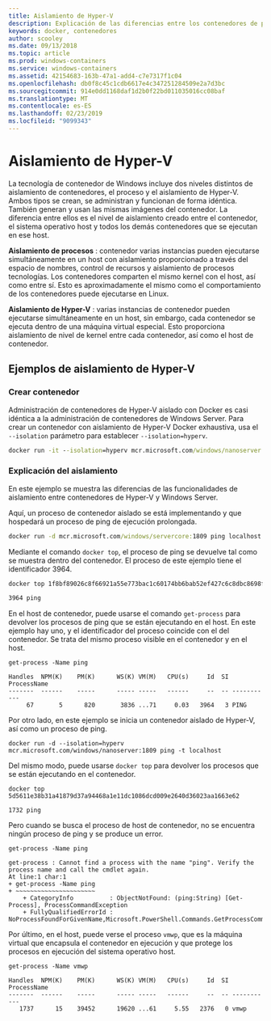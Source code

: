 ```yaml
---
title: Aislamiento de Hyper-V
description: Explicación de las diferencias entre los contenedores de proceso aislado aislamiento de Hyper-V cuales.
keywords: docker, contenedores
author: scooley
ms.date: 09/13/2018
ms.topic: article
ms.prod: windows-containers
ms.service: windows-containers
ms.assetid: 42154683-163b-47a1-add4-c7e7317f1c04
ms.openlocfilehash: db0f8c45c1cdb6617e4c347251284509e2a7d3bc
ms.sourcegitcommit: 914e0dd1168daf1d2b0f22bd011035016cc08baf
ms.translationtype: MT
ms.contentlocale: es-ES
ms.lasthandoff: 02/23/2019
ms.locfileid: "9099343"
---
```

# <a name="hyper-v-isolation"></a>Aislamiento de Hyper-V

La tecnología de contenedor de Windows incluye dos niveles distintos de aislamiento de contenedores, el proceso y el aislamiento de Hyper-V. Ambos tipos se crean, se administran y funcionan de forma idéntica. También generan y usan las mismas imágenes del contenedor. La diferencia entre ellos es el nivel de aislamiento creado entre el contenedor, el sistema operativo host y todos los demás contenedores que se ejecutan en ese host.

**Aislamiento de procesos** : contenedor varias instancias pueden ejecutarse simultáneamente en un host con aislamiento proporcionado a través del espacio de nombres, control de recursos y aislamiento de procesos tecnologías.  Los contenedores comparten el mismo kernel con el host, así como entre sí.  Esto es aproximadamente el mismo como el comportamiento de los contenedores puede ejecutarse en Linux.

**Aislamiento de Hyper-V** : varias instancias de contenedor pueden ejecutarse simultáneamente en un host, sin embargo, cada contenedor se ejecuta dentro de una máquina virtual especial. Esto proporciona aislamiento de nivel de kernel entre cada contenedor, así como el host de contenedor.

## <a name="hyper-v-isolation-examples"></a>Ejemplos de aislamiento de Hyper-V

### <a name="create-container"></a>Crear contenedor

Administración de contenedores de Hyper-V aislado con Docker es casi idéntica a la administración de contenedores de Windows Server. Para crear un contenedor con aislamiento de Hyper-V Docker exhaustiva, usa el `--isolation` parámetro para establecer `--isolation=hyperv`.

``` cmd
docker run -it --isolation=hyperv mcr.microsoft.com/windows/nanoserver:1809 cmd
```

### <a name="isolation-explanation"></a>Explicación del aislamiento

En este ejemplo se muestra las diferencias de las funcionalidades de aislamiento entre contenedores de Hyper-V y Windows Server. 

Aquí, un proceso de contenedor aislado se está implementando y que hospedará un proceso de ping de ejecución prolongada.

``` cmd
docker run -d mcr.microsoft.com/windows/servercore:1809 ping localhost -t
```

Mediante el comando `docker top`, el proceso de ping se devuelve tal como se muestra dentro del contenedor. El proceso de este ejemplo tiene el identificador 3964.

``` cmd
docker top 1f8bf89026c8f66921a55e773bac1c60174bb6bab52ef427c6c8dbc8698f9d7a

3964 ping
```

En el host de contenedor, puede usarse el comando `get-process` para devolver los procesos de ping que se están ejecutando en el host. En este ejemplo hay uno, y el identificador del proceso coincide con el del contenedor. Se trata del mismo proceso visible en el contenedor y en el host.

```
get-process -Name ping

Handles  NPM(K)    PM(K)      WS(K) VM(M)   CPU(s)     Id  SI ProcessName
-------  ------    -----      ----- -----   ------     --  -- -----------
     67       5      820       3836 ...71     0.03   3964   3 PING
```

Por otro lado, en este ejemplo se inicia un contenedor aislado de Hyper-V, así como un proceso de ping. 

```
docker run -d --isolation=hyperv mcr.microsoft.com/windows/nanoserver:1809 ping -t localhost
```

Del mismo modo, puede usarse `docker top` para devolver los procesos que se están ejecutando en el contenedor.

```
docker top 5d5611e38b31a41879d37a94468a1e11dc1086dcd009e2640d36023aa1663e62

1732 ping
```

Pero cuando se busca el proceso de host de contenedor, no se encuentra ningún proceso de ping y se produce un error.

```
get-process -Name ping

get-process : Cannot find a process with the name "ping". Verify the process name and call the cmdlet again.
At line:1 char:1
+ get-process -Name ping
+ ~~~~~~~~~~~~~~~~~~~~~~
    + CategoryInfo          : ObjectNotFound: (ping:String) [Get-Process], ProcessCommandException
    + FullyQualifiedErrorId : NoProcessFoundForGivenName,Microsoft.PowerShell.Commands.GetProcessCommand
```

Por último, en el host, puede verse el proceso `vmwp`, que es la máquina virtual que encapsula el contenedor en ejecución y que protege los procesos en ejecución del sistema operativo host.

```
get-process -Name vmwp

Handles  NPM(K)    PM(K)      WS(K) VM(M)   CPU(s)     Id  SI ProcessName
-------  ------    -----      ----- -----   ------     --  -- -----------
   1737      15    39452      19620 ...61     5.55   2376   0 vmwp
```
